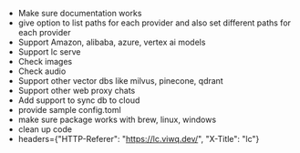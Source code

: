 - Make sure documentation works
- give option to list paths for each provider and also set different paths for each provider
- Support Amazon, alibaba, azure, vertex ai models
- Support lc serve
- Check images
- Check audio
- Support other vector dbs like milvus, pinecone, qdrant
- Support other web proxy chats
- Add support to sync db to cloud
- provide sample config.toml
- make sure package works with brew, linux, windows
- clean up code
- headers={"HTTP-Referer": "https://lc.viwq.dev/", "X-Title": "lc"}